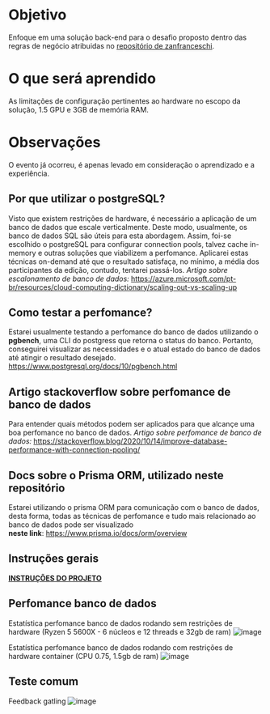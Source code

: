 # Objetivo

Enfoque em uma solução back-end para o desafio proposto dentro das regras de negócio atribuidas no <a href="https://github.com/zanfranceschi/rinha-de-backend-2023-q3"><u>repositório de zanfranceschi</u></a>.

# O que será aprendido

As limitações de configuração pertinentes ao hardware no escopo da solução, 1.5 GPU e 3GB de memória RAM.

# Observações

O evento já ocorreu, é apenas levado em consideração o aprendizado e a experiência.

## Por que utilizar o postgreSQL?

Visto que existem restrições de hardware, é necessário a aplicação de um banco de dados que escale verticalmente. Deste modo, usualmente, os banco de dados SQL são úteis para esta abordagem. Assim, foi-se escolhido o postgreSQL para configurar connection pools, talvez cache in-memory e outras soluções que viabilizem a perfomance. Aplicarei estas técnicas on-demand até que o resultado satisfaça, no mínimo, a média dos participantes da edição, contudo, tentarei passá-los.
<i>Artigo sobre escalonamento de banco de dados:</i> https://azure.microsoft.com/pt-br/resources/cloud-computing-dictionary/scaling-out-vs-scaling-up

## Como testar a perfomance?

Estarei usualmente testando a perfomance do banco de dados utilizando o <b>pgbench</b>, uma CLI do postgress que retorna o status do banco. Portanto, conseguirei visualizar as necessidades e o atual estado do banco de dados até atingir o resultado desejado.
https://www.postgresql.org/docs/10/pgbench.html

## Artigo stackoverflow sobre perfomance de banco de dados
Para entender quais métodos podem ser aplicados para que alcançe uma boa perfomance no banco de dados.
<i>Artigo sobre perfomance de banco de dados:</i> https://stackoverflow.blog/2020/10/14/improve-database-performance-with-connection-pooling/

## Docs sobre o Prisma ORM, utilizado neste repositório
Estarei utilizando o prisma ORM para comunicação com o banco de dados, desta forma, todas as técnicas de perfomance e tudo mais relacionado ao banco de dados pode ser visualizado<br><b>neste link</b>: https://www.prisma.io/docs/orm/overview

## Instruções gerais

<a href="https://github.com/zanfranceschi/rinha-de-backend-2023-q3/blob/main/INSTRUCOES.md"><b><u>INSTRUÇÕES DO PROJETO</u></b></a>

## Perfomance banco de dados
Estatística perfomance banco de dados rodando sem restrições de hardware (Ryzen 5 5600X - 6 núcleos e 12 threads e 32gb de ram)
![image](https://github.com/wrspada02/rinha-backend/assets/90157791/488a746d-05cb-4667-8773-2f3dcbe5e15a)

Estatística perfomance banco de dados rodando com restrições de hardware container (CPU 0.75, 1.5gb de ram)
![image](https://github.com/user-attachments/assets/a204f84f-1f66-4d21-b5cd-e29281dfea27)


## Teste comum

Feedback gatling
![image](https://github.com/user-attachments/assets/17aa410f-3cc1-4728-9388-ed9dfc3c51d8)

